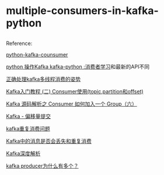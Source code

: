 # multiple-consumers-in-kafka-python


##
Reference:

[python-kafka-counsumer](https://github.com/xiaofeicn/python-kafka-counsumer/tree/master/consumers)


[python 操作Kafka kafka-python :消费者学习](https://www.jianshu.com/p/c89997867d48)和最新的API不同


[正确处理kafka多线程消费的姿势](https://blog.csdn.net/Johnnyz1234/article/details/98318528)


[Kafka入门教程 (二) Consumer使用(topic,partition和offset)](https://jiangyuesong.me/2018/11/01/kafka02/)


[Kafka 源码解析之 Consumer 如何加入一个 Group（六）](http://matt33.com/2017/10/22/consumer-join-group/)


[Kafka - 偏移量提交](https://blog.csdn.net/u011669700/article/details/80053313)


[kafka重复消费问题](https://blog.csdn.net/qq_39470733/article/details/89680758)


[Kafka中的消息是否会丢失和重复消费](https://blog.csdn.net/u012050154/article/details/78592854)


[Kafka深度解析](http://www.jasongj.com/2015/01/02/Kafka%E6%B7%B1%E5%BA%A6%E8%A7%A3%E6%9E%90/)


[kafka producer为什么有多个？](https://www.zhihu.com/question/272458959)
